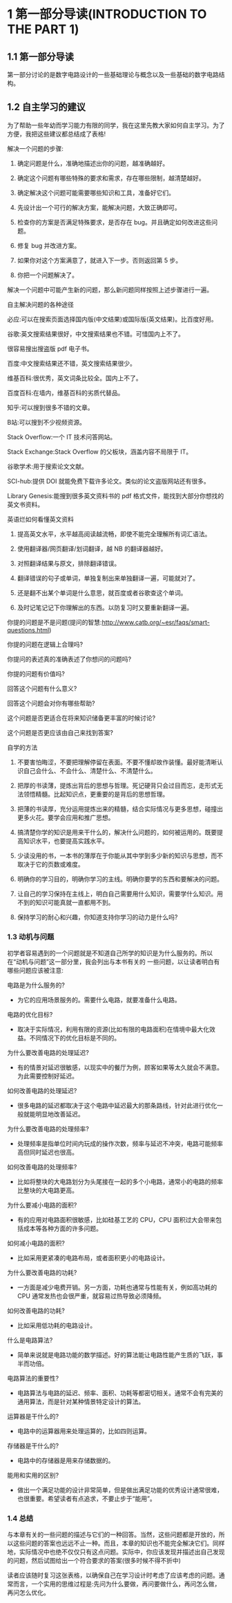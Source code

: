 # 1 第一部分导读(INTRODUCTION TO THE PART 1)

## 1.1 第一部分导读

第一部分讨论的是数字电路设计的一些基础理论与概念以及一些基础的数字电路结构。

## 1.2 自主学习的建议

为了帮助一些年幼而学习能力有限的同学，我在这里先教大家如何自主学习。为了方便，我把这些建议都总结成了表格!

解决一个问题的步骤:

1. 确定问题是什么，准确地描述出你的问题，越准确越好。

2. 确定这个问题有哪些特殊的要求和需求，存在哪些限制，越清楚越好。

3. 确定解决这个问题可能需要哪些知识和工具，准备好它们。

4. 先设计出一个可行的解决方案，能解决问题，大致正确即可。

5. 检查你的方案是否满足特殊要求，是否存在 bug。并且确定如何改进这些问题。

6. 修复 bug 并改进方案。

7. 如果你对这个方案满意了，就进入下一步。否则返回第 5 步。

8. 你把一个问题解决了。

解决一个问题中可能产生新的问题，那么新问题同样按照上述步骤进行一遍。

自主解决问题的各种途径

必应:可以在搜索页面选择国内版(中文结果)或国际版(英文结果)。比百度好用。

谷歌:英文搜索结果很好，中文搜索结果也不错。可惜国内上不了。

很容易搜出搜盗版 pdf 电子书。

百度:中文搜索结果还不错，英文搜索结果很少。

维基百科:很优秀，英文词条比较全。国内上不了。

百度百科:在墙内，维基百科的劣质代替品。

知乎:可以搜到很多不错的文章。

B站:可以搜到不少视频资源。

Stack Overflow:一个 IT 技术问答网站。

Stack Exchange:Stack Overflow 的父板块，涵盖内容不局限于 IT。

谷歌学术:用于搜索论文文献。

SCI-hub:提供 DOI 就能免费下载许多论文。类似的论文盗版网站还有很多。

Library Genesis:能搜到很多英文资料书的 pdf 格式文件，能找到大部分你想找的英文书资料。

英语烂如何看懂英文资料

1. 提高英文水平，水平越高阅读越流畅，即使不能完全理解所有词汇语法。

2. 使用翻译器/网页翻译/划词翻译，越 NB 的翻译器越好。

3. 对照翻译结果与原文，排除翻译错误。

4. 翻译错误的句子或单词，单独复制出来单独翻译一遍，可能就对了。

5. 还是翻不出某个单词是什么意思，就百度或者谷歌查这个单词。

6. 及时记笔记记下你理解出的东西。以防复习时又要重新翻译一遍。

你提的问题是不是问题(提问的智慧:<http://www.catb.org/~esr/faqs/smart-questions.html>)

你提的问题在逻辑上合理吗?

你提问的表述真的准确表述了你想问的问题吗?

你提的问题有价值吗?

回答这个问题有什么意义?

回答这个问题会对你有哪些帮助?

这个问题是否更适合在将来知识储备更丰富的时候讨论?

这个问题是否更应该由自己来找到答案?

自学的方法

1. 不要害怕晦涩，不要把理解停留在表面。不要不懂却故作装懂。最好能清晰认识自己会什么、不会什么、清楚什么、不清楚什么。

2. 把厚的书读薄，提炼出背后的思想与哲理。死记硬背只会过目而忘，走形式无法领悟精髓。比起知识点，更重要的是背后的思想哲理。

3. 把薄的书读厚，充分运用提炼出来的精髓，结合实际情况与更多思想，碰撞出更多火花。要学会应用和推广思想。

4. 搞清楚你学的知识是用来干什么的，解决什么问题的，如何被运用的。既要提高知识水平，也要提高实践水平。

5. 少读没用的书，一本书的薄厚在于你能从其中学到多少新的知识与思想，而不取决于它的页数或难度。

6. 明确你的学习目的，明确你学习的主线。明确你要学的东西和要解决的问题。

7. 让自己的学习保持在主线上，明白自己需要用什么知识，需要学什么知识。用不到的知识可能真就一直都用不到。

8. 保持学习的耐心和兴趣，你知道支持你学习的动力是什么吗?

### 1.3 动机与问题

初学者容易遇到的一个问题就是不知道自己所学的知识是为什么服务的。所以在“动机与问题”这一部分里，我会列出与本书有关的 一些问题，以让读者明白有哪些问题应该被注意:

电路是为什么服务的?

* 为它的应用场景服务的。需要什么电路，就要准备什么电路。

电路的优化目标?

* 取决于实际情况，利用有限的资源(比如有限的电路面积)在情境中最大化效益。不同情况下的优化目标是不同的。

为什么要改善电路的处理延迟?

* 有的情景对延迟很敏感，以现实中的餐厅为例，顾客如果等太久就会不满意。为此需要控制好延迟。

如何改善电路的处理延迟?

* 很多电路的延迟都取决于这个电路中延迟最大的那条路线，针对此进行优化一般就能明显地改善延迟。

为什么要改善电路的处理频率?

* 处理频率是指单位时间内玩成的操作次数，频率与延迟不冲突，电路可能频率高但同时延迟也很高。

如何改善电路的处理频率?

* 比如将整块的大电路划分为头尾接在一起的多个小电路，通常小的电路的频率比整块的大电路更高。

为什么要减小电路的面积?

* 有的应用对电路面积很敏感，比如硅基工艺的 CPU，CPU 面积过大会带来包括成本等各种方面的许多问题。

如何减小电路的面积?

* 比如采用更紧凑的电路布局，或者面积更小的电路设计。

为什么要改善电路的功耗?

* 一方面是减少电费开销。另一方面，功耗也通常与性能有关，例如高功耗的 CPU 通常发热也会很严重，就容易过热导致必须降频。

如何改善电路的功耗?

* 比如采用低功耗的电路设计。

什么是电路算法?

* 简单来说就是电路功能的数学描述。好的算法能让电路性能产生质的飞跃，事半而功倍。

电路算法的重要性?

* 电路算法与电路的延迟、频率、面积、功耗等都密切相关。通常不会有完美的通用算法，而是针对某种情景特定设计的算法。

运算器是干什么的?

* 电路中的运算器用来处理运算的，比如四则运算。

存储器是干什么的?

* 电路中的存储器是用来存储数据的。

能用和实用的区别?

* 做出一个满足功能的设计非常简单，但是做出满足功能的优秀设计通常很难，也很重要。希望读者有点追求，不要止步于“能用”。

### 1.4 总结

与本章有关的一些问题的描述与它们的一种回答。当然，这些问题都是开放的，所以这些问题的答案也远远不止一种。而且，本章的知识也不能完全解决它们。同样地，实际情况中也绝不仅仅只有这点问题。实际中，你应该发现并描述出自己发现的问题，然后试图给出一个符合要求的答案(很多时候不得不折中)

读者应该随时复习这张表格，以确保自己在学习设计时考虑了应该考虑的问题。通常而言，一个实用的思维过程是:先问为什么要做，再问要做什么，再问怎么做，再问怎么优化。